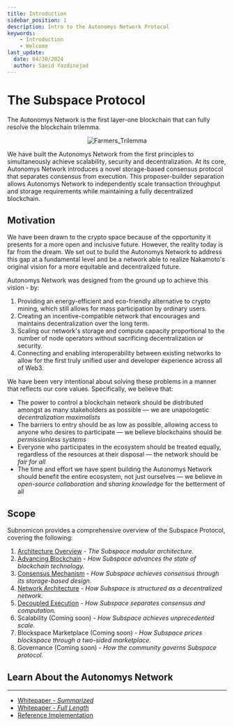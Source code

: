 ```yaml
---
title: Introduction
sidebar_position: 1
description: Intro to the Autonomys Network Protocol
keywords:
    - Introduction
    - Welcome
last_update:
  date: 04/30/2024
  author: Saeid Yazdinejad
---
```


# The Subspace Protocol
The Autonomys Network is the first layer-one blockchain that can fully resolve the blockchain trilemma. 

<div align="center">
    <img src="/img/Trilemma.png" alt="Farmers_Trilemma" />
</div>

We have built the Autonomys Network from the first principles to simultaneously achieve scalability, security and decentralization. At its core, Autonomys Network introduces a novel storage-based consensus protocol that separates consensus from execution. This proposer-builder separation allows Autonomys Network to independently scale transaction throughput and storage requirements while maintaining a fully decentralized blockchain.

## Motivation

We have been drawn to the crypto space because of the opportunity it presents for a more open and inclusive future. However, the reality today is far from the dream. We set out to build the Autonomys Network to address this gap at a fundamental level and be a network able to realize Nakamoto's original vision for a more equitable and decentralized future.

Autonomys Network was designed from the ground up to achieve this vision - by:

1. Providing an energy-efficient and eco-friendly alternative to crypto mining, which still allows for mass participation by ordinary users.
2. Creating an incentive-compatible network that encourages and maintains decentralization over the long term.
3. Scaling our network's storage and compute capacity proportional to the number of node operators without sacrificing decentralization or security.
4. Connecting and enabling interoperability between existing networks to allow for the first truly unified user and developer experience across all of Web3.

We have been very intentional about solving these problems in a manner that reflects our core values. Specifically, we believe that:

- The power to control a blockchain network should be distributed amongst as many stakeholders as possible — we are unapologetic *decentralization maximalists*
- The barriers to entry should be as low as possible, allowing access to anyone who desires to participate — we believe blockchains should be *permissionless systems*
- Everyone who participates in the ecosystem should be treated equally, regardless of the resources at their disposal — the network should be *fair for all*
- The time and effort we have spent building the Autonomys Network should benefit the entire ecosystem, not just ourselves — we believe in *open-source collaboration* and *sharing knowledge* for the betterment of all

## Scope
Subnomicon provides a comprehensive overview of the Subspace Protocol, covering the following:

1. [Architecture Overview](/docs/overview) - *The Subspace modular architecture.*
2. [Advancing Blockchain](/docs/advancements) - *How Subspace advances the state of blockchain technology.*
3. [Consensus Mechanism](/docs/category/consensus) - *How Subspace achieves consensus through its storage-based design.*
4. [Network Architecture](/docs/category/network-architecture) - *How Subspace is structured as a decentralized network.*
5. [Decoupled Execution](/docs/category/decoupled-execution) - *How Subspace separates consensus and computation.*
6. Scalability (Coming soon) - *How Subspace achieves unprecedented scale.*
7. Blockspace Marketplace (Coming soon) - *How Subspace prices blockspace through a two-sided marketplace.*
8. Governance (Coming soon) - *How the community governs Subspace protocol.*

## Learn About the Autonomys Network
---
<!-- - [What is the Autonomys Network](https://subspace.network/technology)
- [Frequently Asked Questions](https://subspace.network/faq) -->
- [Whitepaper - *Summarized*](https://subspace.network/news/subspace-network-whitepaper)
- [Whitepaper - *Full Length*](https://assets.website-files.com/61526a2af87a54e565b0ae92/617759c00edd0e3bd279aa29_Subspace_%20A%20solution%20to%20the%20farmer%27s%20dilemma.pdf)
- [Reference Implementation](https://github.com/subspace/subspace)
